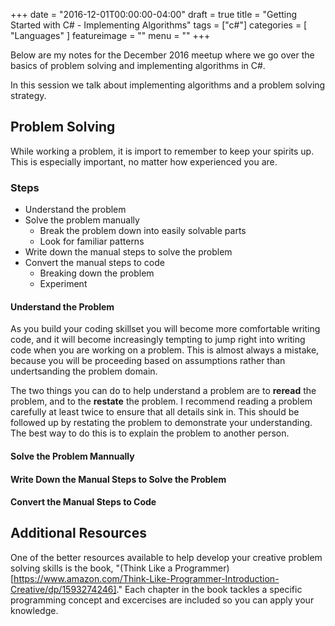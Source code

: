 +++
date = "2016-12-01T00:00:00-04:00"
draft = true
title = "Getting Started with C# - Implementing Algorithms"
tags = ["c#"]
categories = [ "Languages" ]
featureimage = ""
menu = ""
+++

Below are my notes for the December 2016 meetup where we go over the basics of problem solving and implementing algorithms in C#.

<!--more-->

In this session we talk about implementing algorithms and a problem solving strategy.

## Problem Solving

While working a problem, it is import to remember to keep your spirits up. This is especially important, no matter how experienced you are. 

### Steps

* Understand the problem
* Solve the problem manually
    * Break the problem down into easily solvable parts
    * Look for familiar patterns
* Write down the manual steps to solve the problem
* Convert the manual steps to code 
    * Breaking down the problem
    * Experiment

#### Understand the Problem

As you build your coding skillset you will become more comfortable writing code, and it will become increasingly tempting to jump right into writing code when you are working on a problem. This is almost always a mistake, because you will be proceeding based on assumptions rather than undertsanding the problem domain.

The two things you can do to help understand a problem are to **reread** the problem, and to the **restate** the problem. I recommend reading a problem carefully at least twice to ensure that all details sink in. This should be followed up by restating the problem to demonstrate your understanding. The best way to do this is to explain the problem to another person.

#### Solve the Problem Mannually

#### Write Down the Manual Steps to Solve the Problem

#### Convert the Manual Steps to Code

## Additional Resources

One of the better resources available to help develop your creative problem solving skills is the book, "(Think Like a Programmer)[https://www.amazon.com/Think-Like-Programmer-Introduction-Creative/dp/1593274246]." Each chapter in the book tackles a specific programming concept and excercises are included so you can apply your knowledge.
